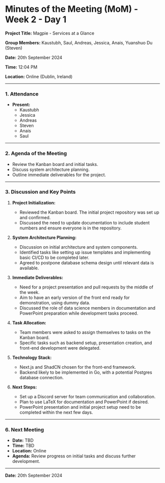 # Minutes of the Meeting (MoM) - Week 2 - Day 1

**Project Title:** Magpie - Services at a Glance

**Group Members:** Kaustubh, Saul, Andreas, Jessica, Anais, Yuanshuo Du (Steven)

**Date:** 20th September 2024

**Time:** 12:04 PM

**Location:** Online (Dublin, Ireland)

---

### **1. Attendance**

- **Present:**
  - Kaustubh
  - Jessica
  - Andreas
  - Steven
  - Anais
  - Saul

---

### **2. Agenda of the Meeting**

- Review the Kanban board and initial tasks.
- Discuss system architecture planning.
- Outline immediate deliverables for the project.

---

### **3. Discussion and Key Points**

1. **Project Initialization:**
   - Reviewed the Kanban board. The initial project repository was set up and confirmed.
   - Discussed the need to update documentation to include student numbers and ensure everyone is in the repository.

2. **System Architecture Planning:**
   - Discussion on initial architecture and system components.
   - Identified tasks like setting up issue templates and implementing basic CI/CD to be completed later.
   - Agreed to postpone database schema design until relevant data is available.

3. **Immediate Deliverables:**
   - Need for a project presentation and pull requests by the middle of the week.
   - Aim to have an early version of the front end ready for demonstration, using dummy data.
   - Discussed the role of data science members in documentation and PowerPoint preparation while development tasks proceed.

4. **Task Allocation:**
   - Team members were asked to assign themselves to tasks on the Kanban board.
   - Specific tasks such as backend setup, presentation creation, and front-end development were delegated.

5. **Technology Stack:**
   - Next.js and ShadCN chosen for the front-end framework.
   - Backend likely to be implemented in Go, with a potential Postgres database connection.

6. **Next Steps:**
   - Set up a Discord server for team communication and collaboration.
   - Plan to use LaTeX for documentation and PowerPoint if desired.
   - PowerPoint presentation and initial project setup need to be completed within the next few days.

---

### **6. Next Meeting**

- **Date:** TBD
- **Time:** TBD
- **Location:** Online
- **Agenda:** Review progress on initial tasks and discuss further development.

---

**Date:** 20th September 2024
